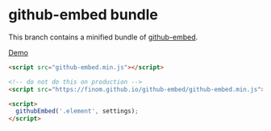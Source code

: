 # github-embed bundle

This branch contains a minified bundle of [github-embed](https://github.com/finom/github-embed).

[Demo](http://finom.github.io/github-embed/demo.html)

```html
<script src="github-embed.min.js"></script>
```

```html
<!-- do not do this on production -->
<script src="https://finom.github.io/github-embed/github-embed.min.js"></script>
```


```html
<script>
  githubEmbed('.element', settings);
</script>
```
